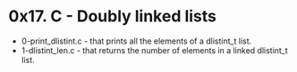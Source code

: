 # 0x17. C - Doubly linked lists

- 0-print_dlistint.c - that prints all the elements of a dlistint_t list.
- 1-dlistint_len.c - that returns the number of elements in a linked dlistint_t list.